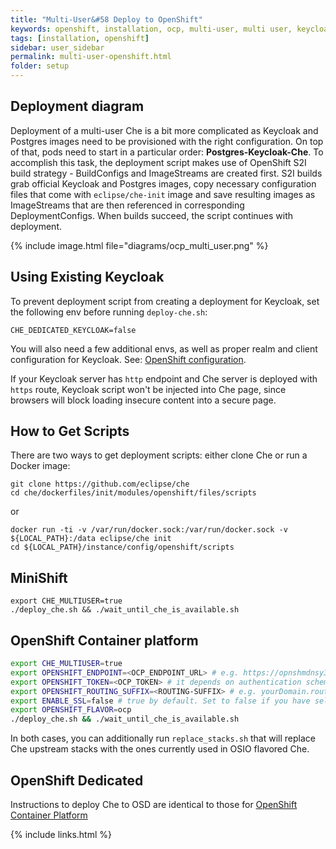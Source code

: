 ```yaml
---
title: "Multi-User&#58 Deploy to OpenShift"
keywords: openshift, installation, ocp, multi-user, multi user, keycloak, postgres, s2i, deployment
tags: [installation, openshift]
sidebar: user_sidebar
permalink: multi-user-openshift.html
folder: setup
---
```


## Deployment diagram

Deployment of a multi-user Che is a bit more complicated as Keycloak and Postgres images need to be provisioned with the right configuration. On top of that, pods need to start in a particular order: **Postgres-Keycloak-Che**. To accomplish this task, the deployment script makes use of OpenShift S2I build strategy - BuildConfigs and ImageStreams are created first. S2I builds grab official Keycloak and Postgres images, copy necessary configuration files that come with `eclipse/che-init` image and save resulting images as ImageStreams that are then referenced in corresponding DeploymentConfigs. When builds succeed, the script continues with deployment.

{% include image.html file="diagrams/ocp_multi_user.png" %}

## Using Existing Keycloak

To prevent deployment script from creating a deployment for Keycloak, set the following env before running `deploy-che.sh`:

`CHE_DEDICATED_KEYCLOAK=false`

You will also need a few additional envs, as well as proper realm and client configuration for Keycloak. See: [OpenShift configuration](openshift-config.html#multi-user-using-own-keycloak-and-psql).

If your Keycloak server has `http` endpoint and Che server is deployed with `https` route, Keycloak script won't be injected into Che page, since browsers will block loading insecure content into a secure page.

## How to Get Scripts

There are two ways to get deployment scripts: either clone Che or run a Docker image:

```shell
git clone https://github.com/eclipse/che
cd che/dockerfiles/init/modules/openshift/files/scripts
```
or

```shell
docker run -ti -v /var/run/docker.sock:/var/run/docker.sock -v ${LOCAL_PATH}:/data eclipse/che init
cd ${LOCAL_PATH}/instance/config/openshift/scripts
```

## MiniShift

```
export CHE_MULTIUSER=true
./deploy_che.sh && ./wait_until_che_is_available.sh

```
## OpenShift Container platform

```bash
export CHE_MULTIUSER=true
export OPENSHIFT_ENDPOINT=<OCP_ENDPOINT_URL> # e.g. https://opnshmdnsy3t7twsh.centralus.cloudapp.azure.com:8443
export OPENSHIFT_TOKEN=<OCP_TOKEN> # it depends on authentication scheme for your OCP cluster - it can also be OPENSHIFT_USERNAME and OPENSHIFT_PASSWORD instead
export OPENSHIFT_ROUTING_SUFFIX=<ROUTING-SUFFIX> # e.g. yourDomain.router.com
export ENABLE_SSL=false # true by default. Set to false if you have self signed certs
export OPENSHIFT_FLAVOR=ocp
./deploy_che.sh && ./wait_until_che_is_available.sh
```
In both cases, you can additionally run `replace_stacks.sh` that will replace Che upstream stacks with the ones currently used in OSIO flavored Che.

## OpenShift Dedicated

Instructions to deploy Che to OSD are identical to those for [OpenShift Container Platform](#openshift-container-platform)

{% include links.html %}
